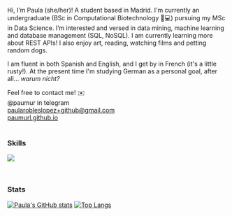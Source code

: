 Hi, I’m Paula (she/her)! A student based in Madrid. I'm currently an undergraduate (BSc in Computational Biotechnology 🌱💻) pursuing my MSc in Data Science.  I’m interested and versed in data mining, machine learning and database management (SQL, NoSQL). I am currently learning more about REST APIs! I also enjoy art, reading, watching films and petting random dogs.

I am fluent in both Spanish and English, and I get by in French (it's a little rusty!). At the present time I'm studying German as a personal goal, after all... *warum nicht?*

Feel free to contact me! ✉️\
@paumur in telegram \
paularobleslopez+github@gmail.com \
[paumurl.github.io](https://paumurl.github.io)
<br/>
<br/>

### Skills
<p align="left">
  <a href="https://skillicons.dev">
    <img src="https://skillicons.dev/icons?i=py,mysql,r,scala,java,html,css,latex,docker,flask,github" />
  </a>
</p>


<br/>

### Stats
[![Paula's GitHub stats](https://github-readme-stats.vercel.app/api?username=paumurl&show_icons=true&count_private=true&theme=merko)](https://github.com/anuraghazra/github-readme-stats)
[![Top Langs](https://github-readme-stats.vercel.app/api/top-langs/?username=paumurl&layout=compact&theme=merko)](https://github.com/anuraghazra/github-readme-stats)


<!---
paumurl/paumurl is a ✨ special ✨ repository because its `README.md` (this file) appears on your GitHub profile.
You can click the Preview link to take a look at your changes.
--->
